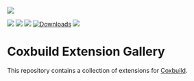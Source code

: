 ![](https://socialify.git.ci/StardustDL/coxbuild-ext-gallery/image?description=1&font=Bitter&forks=1&issues=1&language=1&owner=1&pulls=1&stargazers=1&theme=Light)

[![](https://github.com/StardustDL/coxbuild/workflows/CI/badge.svg)](https://github.com/StardustDL/coxbuild/actions) [![](https://img.shields.io/github/license/StardustDL/coxbuild.svg)](https://github.com/StardustDL/coxbuild/blob/master/LICENSE) [![](https://img.shields.io/pypi/v/coxbuild)](https://pypi.org/project/coxbuild/) [![Downloads](https://pepy.tech/badge/coxbuild?style=flat-square)](https://pepy.tech/project/coxbuild) [![](https://data.jsdelivr.com/v1/package/gh/StardustDL/coxbuild-ext-gallery/badge?style=rounded)](https://www.jsdelivr.com/package/gh/StardustDL/coxbuild-ext-gallery)

# Coxbuild Extension Gallery

This repository contains a collection of extensions for [Coxbuild](https://github.com/StardustDL/coxbuild/).
